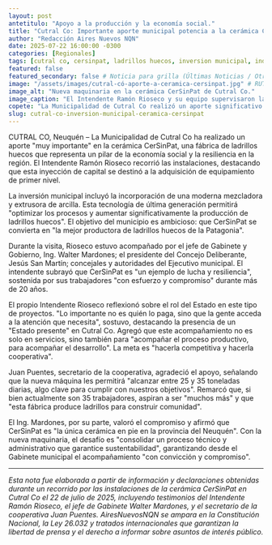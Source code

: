 ```yaml
---
layout: post
antetitulo: "Apoyo a la producción y la economía social."
title: "Cutral Co: Importante aporte municipal potencia a la cerámica CerSinPat con nueva maquinaria de última generación."
author: "Redacción Aires Nuevos NQN"
date: 2025-07-22 16:00:00 -0300
categories: [Regionales]
tags: [cutral co, cersinpat, ladrillos huecos, inversion municipal, industria, fabrica, ramon rioseco, walter mardones, produccion, patagonia, economia social, cooperativa, desarrollo local]
featured: false
featured_secondary: false # Noticia para grilla (Últimas Noticias / Otras Grillas)
image: "/assets/images/cutral-có-aporte-a-ceramica-cersinpat.jpg" # RUTA DE LA IMAGEN (SUGERENCIA: 400px de ancho por 225px de alto - proporción 16:9)
image_alt: "Nueva maquinaria en la cerámica CerSinPat de Cutral Co."
image_caption: "El Intendente Ramón Rioseco y su equipo supervisaron la nueva maquinaria en CerSinPat."
copete: "La Municipalidad de Cutral Co realizó un aporte significativo en la cerámica CerSinPat, un proyecto de la economía social y un símbolo de resiliencia local. Con la incorporación de nueva maquinaria de última generación, el municipio busca optimizar la producción y proyectar a CerSinPat como la principal fábrica de ladrillos huecos de la Patagonia."
slug: cutral-co-inversion-municipal-ceramica-cersinpat
---
```


CUTRAL CO, Neuquén – La Municipalidad de Cutral Co ha realizado un aporte "muy importante" en la cerámica CerSinPat, una fábrica de ladrillos huecos que representa un pilar de la economía social y la resiliencia en la región. El Intendente Ramón Rioseco recorrió las instalaciones, destacando que esta inyección de capital se destinó a la adquisición de equipamiento de primer nivel.

La inversión municipal incluyó la incorporación de una moderna mezcladora y extrusora de arcilla. Esta tecnología de última generación permitirá "optimizar los procesos y aumentar significativamente la producción de ladrillos huecos". El objetivo del municipio es ambicioso: que CerSinPat se convierta en "la mejor productora de ladrillos huecos de la Patagonia".

Durante la visita, Rioseco estuvo acompañado por el jefe de Gabinete y Gobierno, Ing. Walter Mardones; el presidente del Concejo Deliberante, Jesús San Martín; concejales y autoridades del Ejecutivo municipal. El intendente subrayó que CerSinPat es "un ejemplo de lucha y resiliencia", sostenida por sus trabajadores "con esfuerzo y compromiso" durante más de 20 años.

El propio Intendente Rioseco reflexionó sobre el rol del Estado en este tipo de proyectos. "Lo importante no es quién lo paga, sino que la gente acceda a la atención que necesita", sostuvo, destacando la presencia de un "Estado presente" en Cutral Co. Agregó que este acompañamiento no es solo en servicios, sino también para "acompañar el proceso productivo, para acompañar el desarrollo". La meta es "hacerla competitiva y hacerla cooperativa".

Juan Puentes, secretario de la cooperativa, agradeció el apoyo, señalando que la nueva máquina les permitirá "alcanzar entre 25 y 35 toneladas diarias, algo clave para cumplir con nuestros objetivos". Remarcó que, si bien actualmente son 35 trabajadores, aspiran a ser "muchos más" y que "esta fábrica produce ladrillos para construir comunidad".

El Ing. Mardones, por su parte, valoró el compromiso y afirmó que CerSinPat es "la única cerámica en pie en la provincia del Neuquén". Con la nueva maquinaria, el desafío es "consolidar un proceso técnico y administrativo que garantice sustentabilidad", garantizando desde el Gabinete municipal el acompañamiento "con convicción y compromiso".

---
*Esta nota fue elaborada a partir de información y declaraciones obtenidas durante un recorrido por las instalaciones de la cerámica CerSinPat en Cutral Co el 22 de julio de 2025, incluyendo testimonios del Intendente Ramón Rioseco, el jefe de Gabinete Walter Mardones, y el secretario de la cooperativa Juan Puentes. AiresNuevosNQN se ampara en la Constitución Nacional, la Ley 26.032 y tratados internacionales que garantizan la libertad de prensa y el derecho a informar sobre asuntos de interés público.*